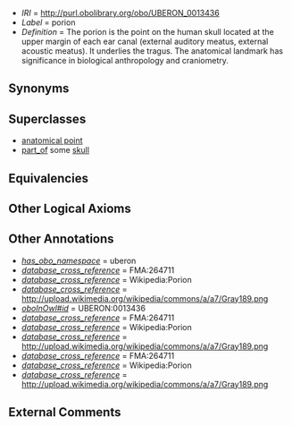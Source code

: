  * *IRI* = http://purl.obolibrary.org/obo/UBERON_0013436
 * *Label* = porion
 * *Definition* = The porion is the point on the human skull located at the upper margin of each ear canal (external auditory meatus, external acoustic meatus). It underlies the tragus. The anatomical landmark has significance in biological anthropology and craniometry.

## Synonyms


## Superclasses

 * [anatomical point](../../UBERON/83/UBERON_0006983.md)
 * [part_of](../../BFO/50/BFO_0000050.md) some [skull](../../UBERON/29/UBERON_0003129.md)

## Equivalencies


## Other Logical Axioms


## Other Annotations

 * *[has_obo_namespace](../../ce/oboInOwl#hasOBONamespace.md)* = uberon
 * *[database_cross_reference](../../ef/oboInOwl#hasDbXref.md)* = FMA:264711
 * *[database_cross_reference](../../ef/oboInOwl#hasDbXref.md)* = Wikipedia:Porion
 * *[database_cross_reference](../../ef/oboInOwl#hasDbXref.md)* = http://upload.wikimedia.org/wikipedia/commons/a/a7/Gray189.png
 * *[oboInOwl#id](../../id/oboInOwl#id.md)* = UBERON:0013436
 * *[database_cross_reference](../../ef/oboInOwl#hasDbXref.md)* = FMA:264711
 * *[database_cross_reference](../../ef/oboInOwl#hasDbXref.md)* = Wikipedia:Porion
 * *[database_cross_reference](../../ef/oboInOwl#hasDbXref.md)* = http://upload.wikimedia.org/wikipedia/commons/a/a7/Gray189.png
 * *[database_cross_reference](../../ef/oboInOwl#hasDbXref.md)* = FMA:264711
 * *[database_cross_reference](../../ef/oboInOwl#hasDbXref.md)* = Wikipedia:Porion
 * *[database_cross_reference](../../ef/oboInOwl#hasDbXref.md)* = http://upload.wikimedia.org/wikipedia/commons/a/a7/Gray189.png

## External Comments

